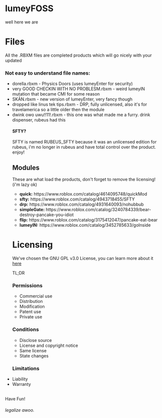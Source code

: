 # lumeyFOSS
well here we are
<h1> Files </h1>
All the .RBXM files are completed products which will go nicely with your updated
<h3>Not easy to understand file names:</h3>
<ul>
 <li>dorella.rbxm - Physics Doors (uses lumeyEnter for security) </li>
 <li> very GOOD CHECKIN WITH NO PROBLESM.rbxm - weird lumeyIN mutation that became CMI for some reason </li>
 <li>SKĀN.rbxm - new version of lumeyEnter, very fancy though</li>
 <li>dropped like linus tek tips.rbxm - DRP, fully unlicensed, also it's for travelamerica so a little older then the module</li>
 <li>dwink owo uwu!!11!.rbxm - this one was what made me a furry. drink dispenser, rubeus had this</li

</ul>
<h4>SFTY?</h4>
SFTY is named RUBEUS_SFTY because it was an unlicensed edition for rubeus, i'm no longer in rubeus and have total control over the product. enjoy!
<h2> Modules </h2>
These are what load the products, don't forget to remove the licensing! (i'm lazy ok)
<ul>
<li><b>quick:</b> https://www.roblox.com/catalog/4614095748/quickMod</li>
<li><b>sfty:</b> https://www.roblox.com/catalog/4943718455/SFTY</li>
<li><b>drp:</b> https://www.roblox.com/catalog/4931640093/nohubbub</li>
<li><b>simpleGate:</b> https://www.roblox.com/catalog/3240784339/bear-destroy-pancake-you-idiot</li>
<li><b>flip:</b> https://www.roblox.com/catalog/3175412047/pancake-eat-bear</li>
<li><b>lumeyIN:</b> https://www.roblox.com/catalog/3452785633/goInside</li>
</ul>
<h1>Licensing</h1>
<p>We've chosen the GNU GPL v3.0 License, you can learn more about it <a href="https://choosealicense.com/licenses/gpl-3.0/">here</a></p>
TL;DR
<h3> Permissions </h3>
<ul>
 <li>Commercial use</li>
 <li>Distribution</li>
 <li>Modification</li>
 <li>Patent use</li>
 <li>Private use</li>
</ul>
 <h3> Conditions </h3>
<ul>
 <li>Disclose source</li>
 <li>License and copyright notice</li>
 <li>Same license</li>
 <li>State changes</li>
</ul>
<h3> Limitations </h3
<ul>  
 <li>Liability</li>
 <li>Warranty</li>
</ul>
<br>
Have Fun!
<br>
<h6> legalize awoo. </h6>
